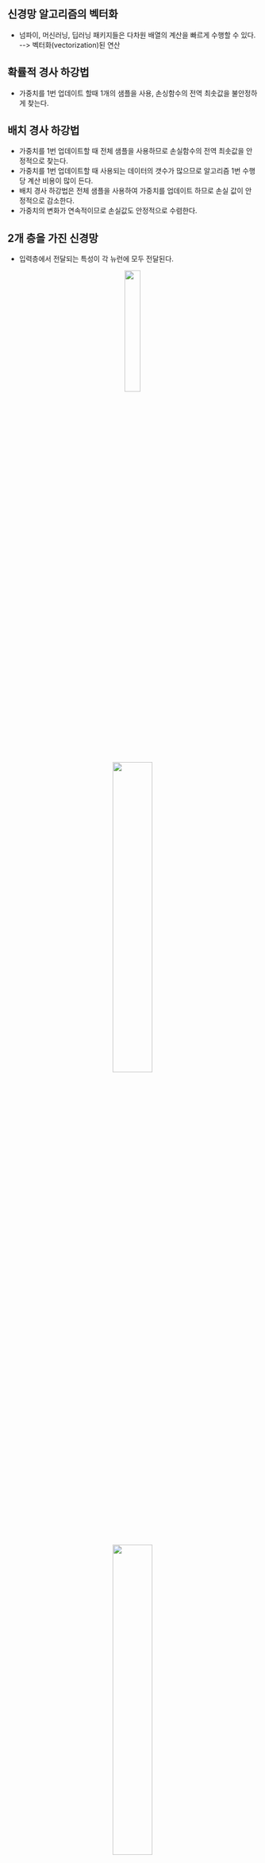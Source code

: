 ## 신경망 알고리즘의 벡터화
* 넘파이, 머신러닝, 딥러닝 패키지들은 다차원 배열의 계산을 빠르게 수행할 수 있다. --> 벡터화(vectorization)된 연산
## 확률적 경사 하강법 
* 가중치를 1번 업데이트 할때 1개의 샘플을 사용, 손싱함수의 전역 최솟값을 불안정하게 찾는다.
## 배치 경사 하강법
* 가중치를 1번 업데이트할 때 전체 샘플을 사용하므로 손실함수의 전역 최솟값을 안정적으로 찾는다.
*  가중치를 1번 업데이트할 때 사용되는 데이터의 갯수가 많으므로 알고리즘 1번 수행당 계산 비용이 많이 든다.
* 배치 경사 하강법은 전체 샘플을 사용하여 가중치를 업데이트 하므로 손실 값이 안정적으로 감소한다.
* 가중치의 변화가 연속적이므로 손실값도 안정적으로 수렴한다.

## 2개 층을 가진 신경망
* 입력층에서 전달되는 특성이 각 뉴런에 모두 전달된다.
  
<p align="center"><img src="https://user-images.githubusercontent.com/46274774/84624134-c4442700-af1b-11ea-8eba-e39cb4dd0a09.png" width="25%"></p>
  
<p align="center"><img src="https://user-images.githubusercontent.com/46274774/84624373-3583da00-af1c-11ea-8228-20e0b6cb2cb4.png" width="40%"></p>

<p align="center"><img src="https://user-images.githubusercontent.com/46274774/84624416-4a606d80-af1c-11ea-9132-a343a6ebf025.png" width="40%"></p>

<p align="center"><img src="https://user-images.githubusercontent.com/46274774/84624586-a2976f80-af1c-11ea-9827-aafb0345294c.png" width="40%"></p>

* 위 식에서 기억할 점은 여러개의 뉴런을 사용함으로써 가중치가 1개의 열을 가진 벡터가 아닌 2차원 행렬이 되었다는 것이다.
* 가중치 행렬의 크기는 입력의 개수 * 출력의 개수로 생각하면 된다.
* 하나의 뉴런만 사용한 경우 출력의 개수가 1이므로 가중치는 열 벡터가 된다.
* 이를 샘플 전체에 대해 수식으로 나타내면 다음과 같다
  
<p align="center"><img src="https://user-images.githubusercontent.com/46274774/84624665-c5c21f00-af1c-11ea-9f4c-74b3cbc07a84.png" width="20%"></p>

## 출력을 하나로 모으기
* 이진 분류 문제는 각 뉴런에서 출려된 값(z<sub>1</sub>, z<sub>2</sub>, z<sub>3</sub>, ... , z<sub>n</sub>)을 하나의 뉴런으로 다시 모아야 한다.
* 여러 특성의 값을 각 뉴런에 통과시키면 여러개의 출력값(a<sub>1</sub>, a<sub>2</sub>, a<sub>3</sub>, ..., a<sub>n</sub>)이 나오며, 이 값들 다시 모아 이진 분류를 수행할 기준값(z)를 만드는 것이다.

<p align="center"><img src="https://user-images.githubusercontent.com/46274774/84624723-e5594780-af1c-11ea-9bfe-71ce190952bb.png" width="35%"></p>

<p align="center"><img src="https://user-images.githubusercontent.com/46274774/84624815-0b7ee780-af1d-11ea-90e2-01f076121b38.png" width="20%"></p>

<p align="center"><img src="https://user-images.githubusercontent.com/46274774/84624876-29e4e300-af1d-11ea-8827-5a4bdccb3c19.png" width="20%"></p>

<p align="center"><img src="https://user-images.githubusercontent.com/46274774/84624972-56006400-af1d-11ea-936c-6577517156f4.png" width="20%"></p>

## 은닉층이 추가된 신경망

<p align="center"><img src="https://user-images.githubusercontent.com/46274774/84625070-80522180-af1d-11ea-8261-a15d7dfbf4bf.png" width="35%"></p>

* 입력층의 경우 입력이 들어가는 층으로 층의 개수에 포함 시키지 않는다.
* 위 그림은 입력 값이출력 층으로 전달되기 전에 2개의 뉴런으로 구성된 은닉층을 통과한다.
* 절편은 종종 번거로움을 피하기 위해 표시하지 않는 경우가 많은데 각 뉴런의 계산에 포함된다는 점을 잊으면 안된다.
* 위 신경망에서 하나의 층을 행렬로, 하나의 뉴런을 행렬의 열로 생각하면 신경망과 행렬의 관계를 쉽게 이해할 수 있다.
  
## 다층 신경망 정리

<p align="center"><img src="https://user-images.githubusercontent.com/46274774/84625414-29008100-af1e-11ea-92b0-1b4e09c5a5ea.png" width="35%"></p>

* 활성화 함수는 각 층마다 다를 수 있지만, 한 층에서는 모두 같아야 한다.
  * 각 층에는 하나 이상의 뉴런을 가지며, 은닉층과 출력층에 있는 모든 뉴런에는 활성화 함수가 필요하며 문제에 맞는 활성화 함수를 사용해야 한다.
  * 단, 같은 층에 있는 뉴런은 모두 같은 활성화 함수를 사용해야 한다.
* 모든 뉴런이 모두 연결되어 있다면 이는 완전 연결 신경망이라고 한다.
  * 위 사진의 신경망은 입력층, 은닉층, 출력층이 모두 연결된 완전 연결(fully-connected)신경망이라고 한다.
  * 뉴런이 모두 연결되어 있는 층을 완전 연결층이라고 한다.
  * 완전 연결 신경망은 다층 퍼셉트론, 밀집연결 신경망(densely-connected), 피드-포워드 신경망(feed-forward)이라고 부른다

## 다층 신경망의 경사 하강법
* 신경망에서 경사 하강법을 적용하려면 W<sub>2</sub>와 b<sub>2</sub>, 그리고 W<sub>1</sub>와b<sub>1</sub>에 대한 손실 함수 L의 도함수를 구해야 한다.
* 미분의 순서는 출력층에서 은닉층 방향이며, 손실함수 L은 로지스틱 손실 함수이다.

### 가중치에 대한 손실 함수의 미분(출력층)

<p align="center"><img src="https://user-images.githubusercontent.com/46274774/84625738-d5dafe00-af1e-11ea-8d78-6fe43dbea8ac.png" width="30%"></p>

* A<sub>1</sub>의 첫 번째 열은 첫 번째 뉴런의 활성화 출력이다.
* 이 열을 각 샘플이 만든 오차와 곱한 다음 모두 더하면 첫 번째 뉴런에 대한 그레디언트 총 합이 된다.
* A<sub>1</sub>의 두 번째 열은 모든 샘플에 대한 두 번째 뉴런의 활성화 출력이므로 샘플의 오차와 곱하면 두 번째 뉴런에 대한 그레디언트 총합이 된다.
* 행렬의 구성을 보면 A<sub>1</sub>의 크기는 (m,2)이고 -(Y-A<sub>2</sub>)의 크기는 (m,1)로 A<sub>1</sub>을 전치하여 -(Y-A<sub>2</sub>)와 곱해야 한다.
* 현재 구한 그레디언트 행렬은 모든 샘플에 대한 그레디언트 총 합이므로 가중치 행렬을 업데이트 하기 위해서는 평균 그레디언트를 구해야 한다.
* 그후 적절한 learning rate를 곱한 후에 가중치 행렬 W<sub>2</sub>를 업데이트한다.

### 절편에 대한 손실 함수의 미분(출력층)

<p align="center"><img src="https://user-images.githubusercontent.com/46274774/84625917-22263e00-af1f-11ea-83d6-9f048be372ba.png" width="30%"></p>

* 위 식에서 구한 그레디언트도 전체 샘플의 개수로 나누어 평균 그래디언트를 구하면 된다.

### 가중치에 대한 손실 함수의 미분(은닉층)

<p align="center"><img src="https://user-images.githubusercontent.com/46274774/84626050-61ed2580-af1f-11ea-8ca7-97ae3e6c44ec.png" width="30%"></p>

* &part;Z<sub>1</sub>/&part;W<sub>1</sub> 은 Z<sub>1</sub>=XW<sub>1</sub> + b<sub>1</sub>이므로 X이다.
* &part;A<sub>1</sub>/&part;Z<sub>1</sub>는 시그모이드 함수에서 a(1-a)였으므로 이는 A<sub>1</sub>&odot;(1-A<sub>1</sub>)이다. 여기서 &odot;는 원소별 곱셉 기호이다.
* &part;Z<sub>2</sub>/&part;A<sub>1</sub>는 Z<sub>2</sub>=A<sub>1</sub>W<sub>2</sub> + b<sub>2</sub>이므로 A<sub>1</sub>에 대해 미분하면 출력층의 가중치 W<sub>2</sub>만 남는다.
* &part;L/&part;Z<sub>2</sub>는 -(Y-A<sub>2</sub>)이다.
* 위 도함수들을 모두 곱하는데 곱하는 순서는 신경망의 역방향 순서로 곱한다.
*  &part;L/&part;Z<sub>2</sub>*&part;Z<sub>2</sub>/&part;A<sub>1</sub> 의 두 도함수를 곱하는 것은 각 샘플이 만든 오차를 출력층에 있는 2개의 뉴런에 반영시킨다는 의미이다.
*  최종적으로 모든 도함수를 곱하여 구한 그래디언트 행렬은 전체 샘플에 대한 그레디언트 합이므로 전체 샘플 개수로 나누어 평균을 구해야 한다.

### 절편에 대한 손실 함수의 미분과 도함수의 곱
* 위 절편에 대한 계산과 동일하다.

## 미니 배치를 사용하여 모델 훈련
* 매 에폭하다 전체 데이터를 사용하는 것이 아니라 조금씩 나누어 정방향 계산을 수행하고, 그레디언트를 구하여 가중치를 업데이트한다.
* 미니 배치 경사하강법은 작게 나눈 미니 배치만큼 가중치를 업데이트 한다.
* 미니 배치의 크기는 보통 16, 32, 64, ... 등의 2의 배수를 사용한다.
* 만약 미니 배치가 1이라면 이는 확률적 경사 하강법이 되며, 전체 데이터라면 이는 배치 경사 하강법이 된다.
* 미니 배치의 크기가 작다면 손실 함수의 전역 최솟값을 찾아 가는 과정이 크게 흔들리는 모양이 될것이며, 반대로 미니 배치의 크기가 커지면 손실 함수의 전역 최솟값을 안정적으로 찾아갈 것이다.
* 여기서 중요한 점은 미니 배치의 최적값은 정해진 값이 아니라는 점이다.
